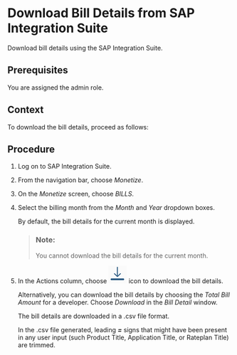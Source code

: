 <!-- loio329040d584d9429089c755d6b073c190 -->

# Download Bill Details from SAP Integration Suite

Download bill details using the SAP Integration Suite.



<a name="loio329040d584d9429089c755d6b073c190__prereq_d44_2xp_bz"/>

## Prerequisites

You are assigned the admin role.



<a name="loio329040d584d9429089c755d6b073c190__context_sq5_42j_zz"/>

## Context

To download the bill details, proceed as follows:



<a name="loio329040d584d9429089c755d6b073c190__steps_jmd_rz3_zz"/>

## Procedure

1.  Log on to SAP Integration Suite.

2.  From the navigation bar, choose *Monetize*.

3.  On the *Monetize* screen, choose *BILLS*.

4.  Select the billing month from the *Month* and *Year* dropdown boxes.

    By default, the bill details for the current month is displayed.

    > ### Note:  
    > You cannot download the bill details for the current month.

5.  In the Actions column, choose ![](images/donload_bill_f3fa97e.png) icon to download the bill details.

    Alternatively, you can download the bill details by choosing the *Total Bill Amount* for a developer. Choose *Download* in the *Bill Detail* window.

    The bill details are downloaded in a .csv file format.

    In the .csv file generated, leading ***=*** signs that might have been present in any user input \(such Product Title, Application Title, or Rateplan Title\) are trimmed.


